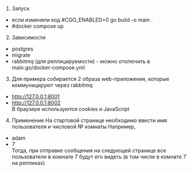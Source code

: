 1. Запуск
- если изменяли код #CGO_ENABLED=0 go build -o main .
- #docker compose up
2. Зависимости
- postgres
- migrate
- rabbitmq (для реплицируемости) - можно отключить в main.go/docker-compose.yml
3. Для примера собирается 2 образа web-приложения, которые коммуницируют через rabbitmq 
- http://127.0.0.1:8001
- http://127.0.0.1:8002
<br/>В браузере используются cookies и JavaScript
4. Применение
На стартовой странице необходимо ввести имя пользователя и числовой № комнаты
Например,
- adam
- 7
<br/>Тогда, при отправке сообщения на следующей странице все пользователи в комнате 7 будут его видеть
(в том числе в комнате 7 на репликах)
